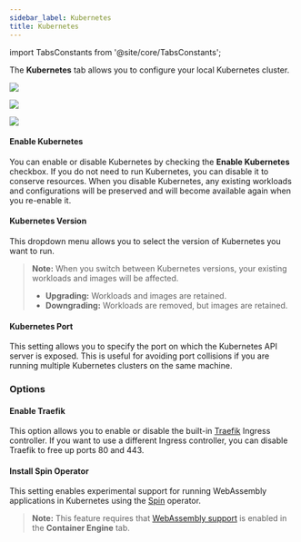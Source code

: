 ```yaml
---
sidebar_label: Kubernetes
title: Kubernetes
---
```


<head>
  <link rel="canonical" href="https://docs.rancherdesktop.io/ui/preferences/kubernetes"/>
</head>

import TabsConstants from '@site/core/TabsConstants';

The **Kubernetes** tab allows you to configure your local Kubernetes cluster.

<Tabs groupId="os" defaultValue={TabsConstants.defaultOs}>
<TabItem value="Windows">

![](rd-versioned-asset://preferences/Windows_kubernetes.png)

</TabItem>
<TabItem value="macOS">

![](rd-versioned-asset://preferences/macOS_kubernetes.png)

</TabItem>
<TabItem value="Linux">

![](rd-versioned-asset://preferences/Linux_kubernetes.png)

</TabItem>
</Tabs>

#### Enable Kubernetes

You can enable or disable Kubernetes by checking the **Enable Kubernetes** checkbox. If you do not need to run Kubernetes, you can disable it to conserve resources. When you disable Kubernetes, any existing workloads and configurations will be preserved and will become available again when you re-enable it.

#### Kubernetes Version

This dropdown menu allows you to select the version of Kubernetes you want to run.

> **Note:** When you switch between Kubernetes versions, your existing workloads and images will be affected.
>
> -   **Upgrading:** Workloads and images are retained.
> -   **Downgrading:** Workloads are removed, but images are retained.

#### Kubernetes Port

This setting allows you to specify the port on which the Kubernetes API server is exposed. This is useful for avoiding port collisions if you are running multiple Kubernetes clusters on the same machine.

### Options

#### Enable Traefik

This option allows you to enable or disable the built-in [Traefik](https://traefik.io/) Ingress controller. If you want to use a different Ingress controller, you can disable Traefik to free up ports 80 and 443.

#### Install Spin Operator

This setting enables experimental support for running WebAssembly applications in Kubernetes using the [Spin](https://www.spinkube.dev/) operator.

> **Note:** This feature requires that [WebAssembly support](./container-engine/general.md) is enabled in the **Container Engine** tab.

